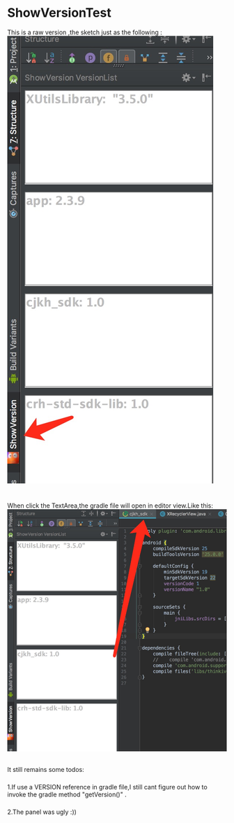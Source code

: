 # ShowVersionTest

This is a raw version ,the sketch just as the following :
![png](https://github.com/tmac1999/ShowVersionTest/blob/master/tutorial/show_version_demo.png)

#
When click the TextArea,the gradle file will open in editor view.Like this:
![png](https://github.com/tmac1999/ShowVersionTest/blob/master/tutorial/show_version_demo2.png)
##
It still remains some todos:

###
1.If use a VERSION reference in gradle file,I still cant figure out how to invoke the gradle method "getVersion()" .

###
2.The panel was ugly :))
